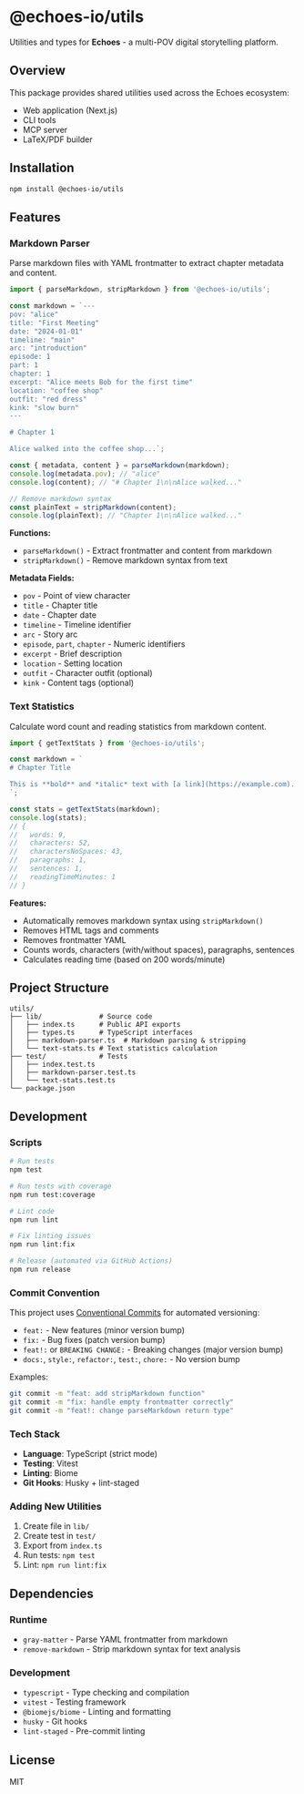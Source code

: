 # @echoes-io/utils

Utilities and types for **Echoes** - a multi-POV digital storytelling platform.

## Overview

This package provides shared utilities used across the Echoes ecosystem:
- Web application (Next.js)
- CLI tools
- MCP server
- LaTeX/PDF builder

## Installation

```bash
npm install @echoes-io/utils
```

## Features

### Markdown Parser

Parse markdown files with YAML frontmatter to extract chapter metadata and content.

```typescript
import { parseMarkdown, stripMarkdown } from '@echoes-io/utils';

const markdown = `---
pov: "alice"
title: "First Meeting"
date: "2024-01-01"
timeline: "main"
arc: "introduction"
episode: 1
part: 1
chapter: 1
excerpt: "Alice meets Bob for the first time"
location: "coffee shop"
outfit: "red dress"
kink: "slow burn"
---

# Chapter 1

Alice walked into the coffee shop...`;

const { metadata, content } = parseMarkdown(markdown);
console.log(metadata.pov); // "alice"
console.log(content); // "# Chapter 1\n\nAlice walked..."

// Remove markdown syntax
const plainText = stripMarkdown(content);
console.log(plainText); // "Chapter 1\n\nAlice walked..."
```

**Functions:**
- `parseMarkdown()` - Extract frontmatter and content from markdown
- `stripMarkdown()` - Remove markdown syntax from text

**Metadata Fields:**
- `pov` - Point of view character
- `title` - Chapter title
- `date` - Chapter date
- `timeline` - Timeline identifier
- `arc` - Story arc
- `episode`, `part`, `chapter` - Numeric identifiers
- `excerpt` - Brief description
- `location` - Setting location
- `outfit` - Character outfit (optional)
- `kink` - Content tags (optional)

### Text Statistics

Calculate word count and reading statistics from markdown content.

```typescript
import { getTextStats } from '@echoes-io/utils';

const markdown = `
# Chapter Title

This is **bold** and *italic* text with [a link](https://example.com).
`;

const stats = getTextStats(markdown);
console.log(stats);
// {
//   words: 9,
//   characters: 52,
//   charactersNoSpaces: 43,
//   paragraphs: 1,
//   sentences: 1,
//   readingTimeMinutes: 1
// }
```

**Features:**
- Automatically removes markdown syntax using `stripMarkdown()`
- Removes HTML tags and comments
- Removes frontmatter YAML
- Counts words, characters (with/without spaces), paragraphs, sentences
- Calculates reading time (based on 200 words/minute)

## Project Structure

```
utils/
├── lib/              # Source code
│   ├── index.ts      # Public API exports
│   ├── types.ts      # TypeScript interfaces
│   ├── markdown-parser.ts  # Markdown parsing & stripping
│   └── text-stats.ts # Text statistics calculation
├── test/             # Tests
│   ├── index.test.ts
│   ├── markdown-parser.test.ts
│   └── text-stats.test.ts
└── package.json
```

## Development

### Scripts

```bash
# Run tests
npm test

# Run tests with coverage
npm run test:coverage

# Lint code
npm run lint

# Fix linting issues
npm run lint:fix

# Release (automated via GitHub Actions)
npm run release
```

### Commit Convention

This project uses [Conventional Commits](https://www.conventionalcommits.org/) for automated versioning:

- `feat:` - New features (minor version bump)
- `fix:` - Bug fixes (patch version bump)  
- `feat!:` or `BREAKING CHANGE:` - Breaking changes (major version bump)
- `docs:`, `style:`, `refactor:`, `test:`, `chore:` - No version bump

Examples:
```bash
git commit -m "feat: add stripMarkdown function"
git commit -m "fix: handle empty frontmatter correctly"
git commit -m "feat!: change parseMarkdown return type"
```

### Tech Stack

- **Language**: TypeScript (strict mode)
- **Testing**: Vitest
- **Linting**: Biome
- **Git Hooks**: Husky + lint-staged

### Adding New Utilities

1. Create file in `lib/`
2. Create test in `test/`
3. Export from `index.ts`
4. Run tests: `npm test`
5. Lint: `npm run lint:fix`

## Dependencies

### Runtime
- `gray-matter` - Parse YAML frontmatter from markdown
- `remove-markdown` - Strip markdown syntax for text analysis

### Development
- `typescript` - Type checking and compilation
- `vitest` - Testing framework
- `@biomejs/biome` - Linting and formatting
- `husky` - Git hooks
- `lint-staged` - Pre-commit linting

## License

MIT
